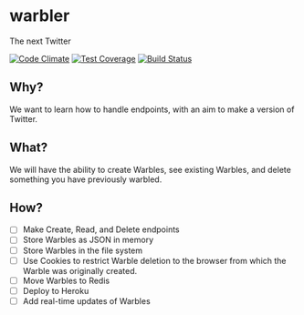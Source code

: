 # warbler
The next Twitter

[![Code Climate](https://codeclimate.com/github/CodersInDev/wobbly-warbler/badges/gpa.svg)](https://codeclimate.com/github/CodersInDev/wobbly-warbler)
[![Test Coverage](https://codeclimate.com/github/CodersInDev/wobbly-warbler/badges/coverage.svg)](https://codeclimate.com/github/CodersInDev/wobbly-warbler/coverage)
[![Build Status](https://travis-ci.org/CodersInDev/wobbly-warbler.svg?branch=master)](https://travis-ci.org/CodersInDev/wobbly-warbler)


## Why?
We want to learn how to handle endpoints, with an aim to make a version of Twitter.

## What?
We will have the ability to create Warbles, see existing Warbles, and delete something you have previously warbled.

## How?
- [ ] Make Create, Read, and Delete endpoints
- [ ] Store Warbles as JSON in memory
- [ ] Store Warbles in the file system
- [ ] Use Cookies to restrict Warble deletion to the browser from which the Warble was originally created.
- [ ] Move Warbles to Redis
- [ ] Deploy to Heroku
- [ ] Add real-time updates of Warbles
